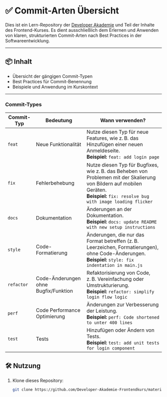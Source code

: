 # ✅ Commit-Arten Übersicht

Dies ist ein Lern-Repository der [Developer Akademie](https://developerakademie.com/) und Teil der Inhalte des Frontend-Kurses. Es dient ausschließlich dem Erlernen und Anwenden von klaren, strukturierten Commit-Arten nach Best Practices in der Softwareentwicklung.

---

## 📦 Inhalt

- Übersicht der gängigen Commit-Typen
- Best Practices für Commit-Benennung
- Beispiele und Anwendung im Kurskontext

---
### Commit-Types

| Commit-Typ | Bedeutung                            | Wann verwenden? |
|------------|--------------------------------------|------------------|
| `feat`     | Neue Funktionalität                  | Nutze diesen Typ für neue Features, wie z. B. das Hinzufügen einer neuen Anmeldeseite. <br>**Beispiel:** `feat: add login page` |
| `fix`      | Fehlerbehebung                       | Nutze diesen Typ für Bugfixes, wie z. B. das Beheben von Problemen mit der Skalierung von Bildern auf mobilen Geräten. <br>**Beispiel:** `fix: resolve bug with image loading flicker` |
| `docs`     | Dokumentation                        | Änderungen an der Dokumentation. <br>**Beispiel:** `docs: update README with new setup instructions` |
| `style`    | Code-Formatierung                    | Änderungen, die nur das Format betreffen (z. B. Leerzeichen, Formatierungen), ohne Code-Änderungen. <br>**Beispiel:** `style: fix indentation in main.js` |
| `refactor` | Code-Änderungen ohne Bugfix/Funktion | Refaktorisierung von Code, z. B. Vereinfachung oder Umstrukturierung. <br>**Beispiel:** `refactor: simplify login flow logic` |
| `perf`     | Code Performance Optimierung         | Änderungen zur Verbesserung der Leistung. <br>**Beispiel:** `perf: Code shortened to unter 400 lines` |
| `test`     | Tests                                | Hinzufügen oder Ändern von Tests. <br>**Beispiel:** `test: add unit tests for login component` |

## 🛠️ Nutzung

1. Klone dieses Repository:

   ```bash
   git clone https://github.com/Developer-Akademie-Frontendkurs/material.GitHubCommits.git
